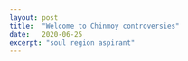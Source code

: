 ```yaml
---
layout: post
title:  "Welcome to Chinmoy controversies"
date:   2020-06-25
excerpt: "soul region aspirant"
---
```

